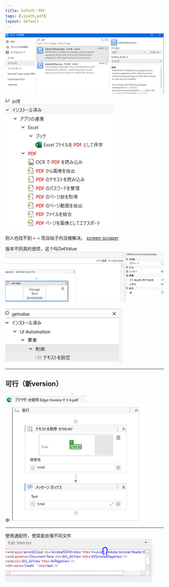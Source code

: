 ```yaml
---
title: UiPath：PDF
tags: [uipath,pdf]
layout: default
---
```



![alt text](image.png)  

![alt text](image-1.png)  

别人也找不到 = = 而且帖子内没被解决。
[screen-scraper](https://forum.uipath.com/t/how-can-i-install-or-locate-screen-scraper/304843)

版本不同真的很烦，这个叫GetValue
![alt text](image-2.png)


![alt text](image-3.png)


---

## 可行（新version）
![alt text](image-4.png)  
中
![alt text](image-5.png)


---
使用通配符，使其能处理不同文件
![alt text](image-6.png)